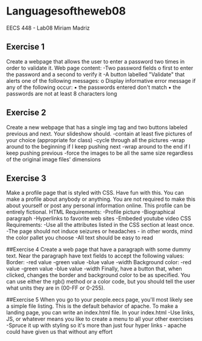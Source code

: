 # Languagesoftheweb08
EECS 448 - Lab08
Miriam Madriz

## Exercise 1
Create a webpage that allows the user to enter a password two times in order to validate it.
Web page content:
-Two password fields
o first to enter the password and a second to verify it
-A button labelled "Validate" that alerts one of the following messages:
o Display informative error message if any of the following occur:
▪ the passwords entered don't match
▪ the passwords are not at least 8 characters long


## Exercise 2
Create a new webpage that has a single img tag and two buttons labeled previous and next. Your slideshow
should.
-contain at least five pictures of your choice (appropriate for class)
-cycle through all the pictures
-wrap around to the beginning if I keep pushing next
-wrap around to the end if I keep pushing previous
-force the images to be all the same size regardless of the original image files' dimensions

## Exercise 3
Make a profile page that is styled with CSS. Have fun with this. You can make a profile about anybody or
anything. You are not required to make this about yourself or post any personal information online. This
profile can be entirely fictional.
HTML Requirements:
-Profile picture
-Biographical paragraph
-Hyperlinks to favorite web sites
-Embeded youtube video
CSS Requirements:
-Use all the attributes listed in the CSS section at least once.
-The page should not induce seizures or headaches - in other words, mind the color pallet you choose
-All text should be easy to read

##Exercise 4
Create a web page that have a paragraph with some dummy text. Near the paragraph have text fields to accept
the following values:
Border:
-red value
-green value
-blue value
-width
Background color:
-red value
-green value
-blue value
-width
Finally, have a button that, when clicked, changes the border and background color to be as specified. You can
use either the rgb() method or a color code, but you should tell the user what units they are in (00-FF or 0-255).

##Exercise 5
When you go to your people.eecs page, you'll most likely see a simple file listing. This is the default behavior
of apache. To make a landing page, you can write an index.html file.
In your index.html
-Use links, JS, or whatever means you like to create a menu to all your other exercises
-Spruce it up with styling so it's more than just four hyper links - apache could have given us that
without any effort
